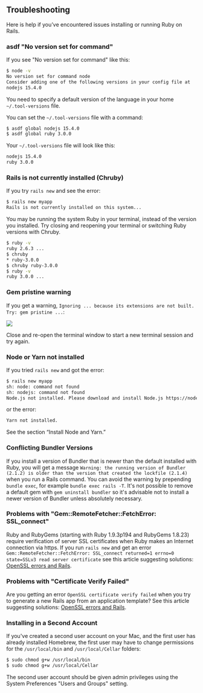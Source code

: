 ## Troubleshooting

Here is help if you’ve encountered issues installing or running Ruby on Rails.

### asdf "No version set for command"

If you see "No version set for command" like this:

```bash
$ node -v
No version set for command node
Consider adding one of the following versions in your config file at
nodejs 15.4.0
```

You need to specify a default version of the language in your home `~/.tool-versions` file.

You can set the `~/.tool-versions` file with a command:

```bash
$ asdf global nodejs 15.4.0
$ asdf global ruby 3.0.0
```

Your `~/.tool-versions` file will look like this:

```bash
nodejs 15.4.0
ruby 3.0.0
```

### Rails is not currently installed (Chruby)

If you try `rails new` and see the error:

```bash
$ rails new myapp
Rails is not currently installed on this system...
```

You may be running the system Ruby in your terminal, instead of the version you installed. Try closing and reopening your terminal or switching Ruby versions with Chruby.

```bash
$ ruby -v
ruby 2.6.3 ...
$ chruby
* ruby-3.0.0
$ chruby ruby-3.0.0
$ ruby -v
ruby 3.0.0 ...
```

### Gem pristine warning

If you get a warning, `Ignoring ... because its extensions are not built. Try: gem pristine ...`:

![](/assets/images/install-rails-mac/gem-pristine-error.png)

Close and re-open the terminal window to start a new terminal session and try again.

### Node or Yarn not installed

If you tried `rails new` and got the error:

```bash
$ rails new myapp
sh: node: command not found
sh: nodejs: command not found
Node.js not installed. Please download and install Node.js https://nodejs.org/en/download/
```

or the error:

```bash
Yarn not installed.
```

See the section “Install Node and Yarn.”

### Conflicting Bundler Versions

If you install a version of Bundler that is newer than the default installed with Ruby, you will get a message `Warning: the running version of Bundler (2.1.2) is older than the version that created the lockfile (2.1.4)` when you run a Rails command. You can avoid the warning by prepending `bundle exec`, for example `bundle exec rails -T`. It's not possible to remove a default gem with `gem uninstall bundler` so it's advisable not to install a newer version of Bundler unless absolutely necessary.

### Problems with "Gem::RemoteFetcher::FetchError: SSL_connect"

Ruby and RubyGems (starting with Ruby 1.9.3p194 and RubyGems 1.8.23) require verification of server SSL certificates when Ruby makes an Internet connection via https. If you run `rails new` and get an error `Gem::RemoteFetcher::FetchError: SSL_connect returned=1 errno=0 state=SSLv3 read server certificate` see this article suggesting solutions: [OpenSSL errors and Rails](http://railsapps.github.io/openssl-certificate-verify-failed.html).

### Problems with "Certificate Verify Failed"

Are you getting an error `OpenSSL certificate verify failed` when you try to generate a new Rails app from an application template? See this article suggesting solutions: [OpenSSL errors and Rails](http://railsapps.github.io/openssl-certificate-verify-failed.html).

### Installing in a Second Account

If you've created a second user account on your Mac, and the first user has already installed Homebrew, the first user may have to change permissions for the `/usr/local/bin` and `/usr/local/Cellar` folders:

```bash
$ sudo chmod g+w /usr/local/bin
$ sudo chmod g+w /usr/local/Cellar
```

The second user account should be given admin privileges using the System Preferences "Users and Groups" setting.






